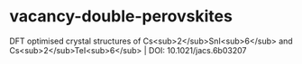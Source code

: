 # vacancy-double-perovskites
DFT optimised crystal structures of Cs&lt;sub>2&lt;/sub>SnI&lt;sub>6&lt;/sub> and Cs&lt;sub>2&lt;/sub>TeI&lt;sub>6&lt;/sub> | DOI: 10.1021/jacs.6b03207
